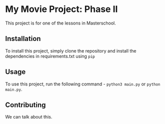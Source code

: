 # My Movie Project: Phase II

This project is for one of the lessons in Masterschool.

## Installation

To install this project, simply clone the repository and install the dependencies in requirements.txt using `pip`

## Usage

To use this project, run the following command - `python3 main.py` or `python main.py`.

## Contributing

We can talk about this. 
